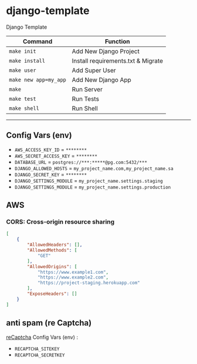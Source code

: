 # django-template
Django Template


| Command               | Function                           |
| --------------------- | ---------------------------------- |
| `make init`           | Add New Django Project             |
| `make install`        | Install requirements.txt & Migrate |
| `make user`           | Add Super User                     |
| `make new app=my_app` | Add New Django App                 |
| `make`                | Run Server                         |
| `make test`           | Run Tests                          |
| `make shell`          | Run Shell                          |


---


## Config Vars (env)
- `AWS_ACCESS_KEY_ID` = `********`
- `AWS_SECRET_ACCESS_KEY` = `********`
- `DATABASE_URL` = `postgres://***:*****@pg.com:5432/***`
- `DJANGO_ALLOWED_HOSTS` = `my_project_name.com,my_project_name.sa`
- `DJANGO_SECRET_KEY` = `********`
- `DJANGO_SETTINGS_MODULE` = `my_project_name.settings.staging`
- `DJANGO_SETTINGS_MODULE` = `my_project_name.settings.production`


## AWS
### CORS: Cross-origin resource sharing
```json
[
    {
        "AllowedHeaders": [],
        "AllowedMethods": [
            "GET"
        ],
        "AllowedOrigins": [
            "https://www.example1.com",
            "https://www.example2.com",
            "https://project-staging.herokuapp.com"
        ],
        "ExposeHeaders": []
    }
]
```


## anti spam (re Captcha)
[reCaptcha](https://www.google.com/recaptcha/admin)
Config Vars (env) : 
- `RECAPTCHA_SITEKEY`
- `RECAPTCHA_SECRETKEY`
